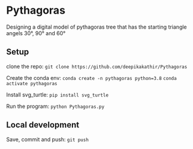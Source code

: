 # Pythagoras 
Designing a digital model of pythagoras tree that has the starting triangle angels 30°, 90° and 60°
## Setup
clone the repo:
`git clone https://github.com/deepikakathir/Pythagoras`

Create the conda env:
`conda create -n pythagoras python=3.8`
`conda activate pythagoras`

Install svg_turtle:
`pip install svg_turtle`

Run the program:
`python Pythagoras.py`

## Local development
Save, commit and push:
`git push`

